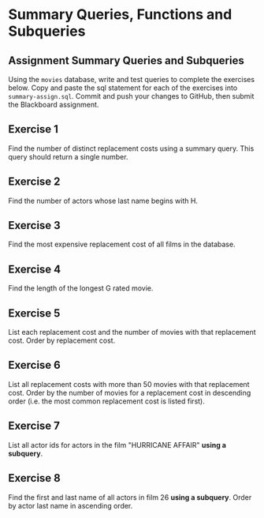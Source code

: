 # Summary Queries, Functions and Subqueries

## Assignment Summary Queries and Subqueries

Using the `movies` database, write and test queries to complete the exercises below.  Copy and paste the sql statement for each of the exercises into `summary-assign.sql`. Commit and push your changes to GitHub, then submit the Blackboard assignment.

## Exercise 1

Find the number of distinct replacement costs using a summary query. This query should return a single number.

## Exercise 2

Find the number of actors whose last name begins with H.

## Exercise 3

Find the most expensive replacement cost of all films in the database.

## Exercise 4

Find the length of the longest G rated movie.

## Exercise 5

List each replacement cost and the number of movies with that replacement cost.  Order by replacement cost.

## Exercise 6

List all replacement costs with more than 50 movies with that replacement cost. Order by the number of movies for a replacement cost in descending order (i.e. the most common replacement cost is listed first).

## Exercise 7

List all actor ids for actors in the film "HURRICANE AFFAIR" **using a subquery**.

## Exercise 8

Find the first and last name of all actors in film 26 **using a subquery**. Order by actor last name in ascending order.
